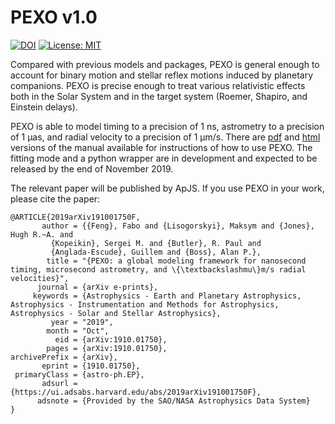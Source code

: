 # PEXO v1.0
[![DOI](https://zenodo.org/badge/210655784.svg)](https://zenodo.org/badge/latestdoi/210655784)
[![License: MIT](https://img.shields.io/badge/License-MIT-yellow.svg)](https://opensource.org/licenses/MIT)

Compared with previous models and packages, PEXO is general enough to account for binary motion and stellar reflex motions induced by planetary companions. PEXO is precise enough to treat various relativistic effects both in the Solar System and in the target system (Roemer, Shapiro, and Einstein delays).

PEXO is able to model timing to a precision of 1 ns, astrometry to a precision of 1 μas, and radial velocity to a precision of 1 μm/s. There are [pdf](https://github.com/phillippro/pexo/blob/master/docs/manual.pdf) and [html](http://rpubs.com/Fabo/pexo) versions of the manual available for instructions of how to use PEXO. The fitting mode and a python wrapper are in development and expected to be released by the end of November 2019.

The relevant paper will be published by ApJS. If you use PEXO in your work, please cite the paper:
```
@ARTICLE{2019arXiv191001750F,
       author = {{Feng}, Fabo and {Lisogorskyi}, Maksym and {Jones}, Hugh R.~A. and
         {Kopeikin}, Sergei M. and {Butler}, R. Paul and
         {Anglada-Escude}, Guillem and {Boss}, Alan P.},
        title = "{PEXO: a global modeling framework for nanosecond timing, microsecond astrometry, and \{\textbackslashmu\}m/s radial velocities}",
      journal = {arXiv e-prints},
     keywords = {Astrophysics - Earth and Planetary Astrophysics, Astrophysics - Instrumentation and Methods for Astrophysics, Astrophysics - Solar and Stellar Astrophysics},
         year = "2019",
        month = "Oct",
          eid = {arXiv:1910.01750},
        pages = {arXiv:1910.01750},
archivePrefix = {arXiv},
       eprint = {1910.01750},
 primaryClass = {astro-ph.EP},
       adsurl = {https://ui.adsabs.harvard.edu/abs/2019arXiv191001750F},
      adsnote = {Provided by the SAO/NASA Astrophysics Data System}
}
```

